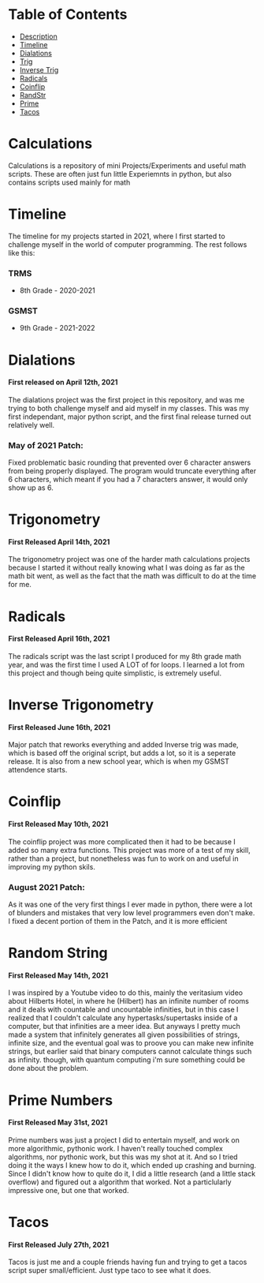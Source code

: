 # Table of Contents
* [Description](#calculations)
* [Timeline](#timeline)
* [Dialations](#dialations)
* [Trig](#trigonometry)
* [Inverse Trig](#inverse-trigonometry)
* [Radicals](#radicals)
* [Coinflip](#coinflip)
* [RandStr](#random-string)
* [Prime](#prime-numbers)
* [Tacos](#tacos)

# Calculations

Calculations is a repository of mini Projects/Experiments and useful math scripts. These are often just fun little Experiemnts in python, but also contains scripts used mainly for math

# Timeline

The timeline for my projects started in 2021, where I first started to challenge myself in the world of computer programming. The rest follows like this:

### TRMS

* 8th Grade - 2020-2021

### GSMST

* 9th Grade - 2021-2022

# Dialations
#### First released on April 12th, 2021
The dialations project was the first project in this repository, and was me trying to both challenge myself and aid myself in my classes. This was my first independant, major python script, and the first final release turned out relatively well.

### May of 2021 Patch:
Fixed problematic basic rounding that prevented over 6 character answers from being properly displayed. The program would truncate everything after 6 characters, which meant if you had a 7 characters answer, it would only show up as 6.

# Trigonometry
#### First Released April 14th, 2021
The trigonometry project was one of the harder math calculations projects because I started it without really knowing what I was doing as far as the math bit went, as well as the fact that the math was difficult to do at the time for me.

# Radicals
#### First Released April 16th, 2021
The radicals script was the last script I produced for my 8th grade math year, and was the first time I used A LOT of for loops. I learned a lot from this project and though being quite simplistic, is extremely useful.

# Inverse Trigonometry
#### First Released June 16th, 2021
Major patch that reworks everything and added Inverse trig was made, which is based off the original script, but adds a lot, so it is a seperate release. It is also from a new school year, which is when my GSMST attendence starts.

# Coinflip
#### First Released May 10th, 2021
The coinflip project was more complicated then it had to be because I added so many extra functions. This project was more of a test of my skill, rather than a project, but nonetheless was fun to work on and useful in improving my python skils.

### August 2021 Patch:
As it was one of the very first things I ever made in python, there were a lot of blunders and mistakes that very low level programmers even don't make. I fixed a decent portion of them in the Patch, and it is more efficient

# Random String
#### First Released May 14th, 2021
I was inspired by a Youtube video to do this, mainly the veritasium video about Hilberts Hotel, in where he (Hilbert) has an infinite number of rooms and it deals with countable and uncountable infinities, but in this case I realized that I couldn't calculate any hypertasks/supertasks inside of a computer, but that infinities are a meer idea. But anyways I pretty much made a system that infinitely generates all given possibilities of strings, infinite size, and the eventual goal was to proove you can make new infinite strings, but earlier said that binary computers cannot calculate things such as infinity. though, with quantum computing i'm sure something could be done about the problem.

# Prime Numbers
#### First Released May 31st, 2021
Prime numbers was just a project I did to entertain myself, and work on more algorithmic, pythonic work. I haven't really touched complex algorithms, nor pythonic work, but this was my shot at it. And so I tried doing it the ways I knew how to do it, which ended up crashing and burning. Since I didn't know how to quite do it, I did a little research (and a little stack overflow) and figured out a algorithm that worked. Not a particlularly impressive one, but one that worked.

# Tacos
#### First Released July 27th, 2021
Tacos is just me and a couple friends having fun and trying to get a tacos script super small/efficient. Just type taco to see what it does.

